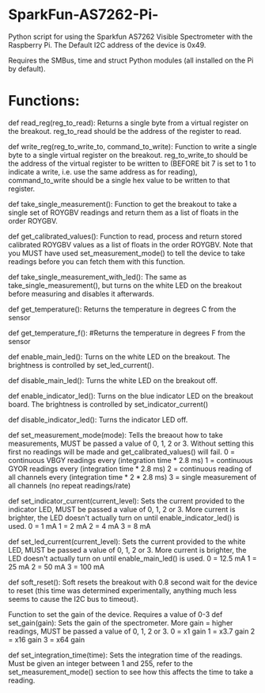 # SparkFun-AS7262-Pi-
Python script for using the Sparkfun AS7262 Visible Spectrometer with the Raspberry Pi.  The Default I2C address of the device is 0x49.

Requires the SMBus, time and struct Python modules (all installed on the Pi by default).

# Functions:

def read_reg(reg_to_read):
Returns a single byte from a virtual register on the breakout.  reg_to_read should be the address of the register to read.


def write_reg(reg_to_write_to, command_to_write):
Function to write a single byte to a single virtual register on the breakout.  reg_to_write_to should be the address of the virtual register to be written to (BEFORE bit 7 is set to 1 to indicate a write, i.e. use the same address as for reading), command_to_write should be a single hex value to be written to that register.


def take_single_measurement():
Function to get the breakout to take a single set of ROYGBV readings and return them as a list of floats in the order ROYGBV.


def get_calibrated_values():
Function to read, process and return stored calibrated ROYGBV values as a list of floats in the order ROYGBV.  Note that you MUST have used set_measurement_mode() to tell the device to take readings before you can fetch them with this function.



def take_single_measurement_with_led():
The same as take_single_measurement(), but turns on the white LED on the breakout before measuring and disables it afterwards.

def get_temperature():
Returns the temperature in degrees C from the sensor


def get_temperature_f():
#Returns the temperature in degrees F from the sensor


def enable_main_led():
Turns on the white LED on the breakout.  The brightness is controlled by set_led_current().


def disable_main_led():
Turns the white LED on the breakout off.


def enable_indicator_led():
Turns on the blue indicator LED on the breakout board.  The brightness is controlled by set_indicator_current()


def disable_indicator_led():
Turns the indicator LED off.


def set_measurement_mode(mode):
Tells the breaout how to take measurements, MUST be passed a value of 0, 1, 2 or 3.  Without setting this first no readings will be made and get_calibrated_values() will fail.
0 = continuous VBGY readings every (integration time * 2.8 ms)
1 = continuous GYOR readings every (integration time * 2.8 ms)
2 = continuous reading of all channels every (integration time * 2 * 2.8 ms)
3 = single measurement of all channels (no repeat readings/rate)


def set_indicator_current(current_level):
Sets the current provided to the indicator LED, MUST be passed a value of 0, 1, 2 or 3.  More current is brighter, the LED doesn't actually turn on until enable_indicator_led() is used.
0 = 1 mA 
1 = 2 mA
2 = 4 mA
3 = 8 mA
	

def set_led_current(current_level):
Sets the current provided to the white LED, MUST be passed a value of 0, 1, 2 or 3.  More current is brighter, the LED doesn't actually turn on until enable_main_led() is used.
0 = 12.5 mA 
1 = 25 mA
2 = 50 mA
3 = 100 mA


def soft_reset():
Soft resets the breakout with 0.8 second wait for the device to reset (this time was determined experimentally, anything much less seems to cause the I2C bus to timeout).


Function to set the gain of the device.  Requires a value of 0-3
def set_gain(gain):
Sets the gain of the spectrometer.  More gain = higher readings, MUST be passed a value of 0, 1, 2 or 3.
0 = x1   gain
1 = x3.7 gain
2 = x16  gain
3 = x64  gain


def set_integration_time(time):
Sets the integration time of the readings.  Must be given an integer between 1 and 255, refer to the set_measurement_mode() section to see how this affects the time to take a reading.
